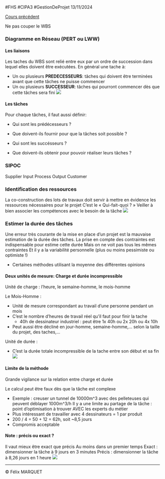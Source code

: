 #FHS #CIPA3 #GestionDeProjet
13/11/2024

[Cours précédent](Gestion%20de%20projet%20Cours%201.md)

Ne pas couper le WBS

### Diagramme en Réseau (PERT ou LWW)
#### Les liaisons
Les taches du WBS sont relié entre eux par un ordre de succession dans lequel elles doivent être exécutées.
En général une tache à:
- Un ou plusieurs **PREDECESSEURS**: tâches qui doivent être terminées avant que cette tâches ne puisse commencer
- Un ou plusieurs **SUCCESSEUR**: tâches qui pourront commencer dès que cette tâches sera fini
![](https://cdn.breizhhardware.fr/FAKA3/vACiCoWe84.png/raw)
#### Les tâches
Pour chaque tâches, il faut aussi définir:
- Qui sont les prédécesseurs ?
- Que doivent-ils fournir pour que la tâches soit possible ?

- Qui sont les succésseurs ?
- Que doivent-ils obtenir pour pouvoir réaliser leurs tâches ?

### SIPOC
Supplier Input Process Output Customer

### Identification des ressources
La co-construction des lots de travaux doit servir à mettre en évidence les ressources nécessaires pour le projet
C’est le « Qui-fait-quoi ? »
Veiller à bien associer les compétences avec le besoin de la tâche
![](https://cdn.breizhhardware.fr/FAKA3/BEgUNAgA31.png/raw)

### Estimer la durée des tâches
Une erreur très courante de la mise en place d’un projet est la mauvaise estimation de la durée des tâches.
La prise en compte des contraintes est indispensable pour estime cette durée
Mais on ne voit pas tous les mêmes contraintes
Et il y a la variabilité personnelle (plus ou moins pessimiste ou optimiste !)
- Certaines méthodes utilisant la moyenne des différentes opinions
#### Deux unités de mesure: Charge et durée incompressible
Unité de charge : l’heure, le semaine-homme, le mois-homme

Le Mois-Homme :
- Unité de mesure correspondant au travail d’une personne pendant un mois
- C’est le nombre d’heures de travail réel qu’il faut pour finir la tache
	- 40h de dessinateur industriel : peut être 1x 40h ou 2x 20h ou 4x 10h
- Peut aussi être décliné en jour-homme, semaine-homme,… selon la taille du projet, des taches,…

Unité de durée :
- C’est la durée totale incompressible de la tache entre son début et sa fin
![](https://cdn.breizhhardware.fr/FAKA3/SEcoCUpI44.png/raw)
#### Limite de la méthode
Grande vigilance sur la relation entre charge et durée

Le calcul peut être faux dès que la tâche est complexe
- Exemple : creuser un tunnel de 10000m^3 avec des pelleteuses qui peuvent déblayer 1000m^3/h
Il y a une limite au partage de la tâche : point d’optimisation à trouver AVEC les experts du métier
- Plus intéressant de travailler avec 4 dessinateurs = 1 par produit
- 200 / 4 = 50 + 12 = 62h, soit ~8,5 jours
- Compromis acceptable
#### Note : précis ou exact ?
Il vaut mieux être exact que précis
Au moins dans un premier temps
Exact : dimensionner la tâche à 9 jours en 3 minutes
Précis : dimensionner la tâche à 8,26 jours en 1 heure
![](https://cdn.breizhhardware.fr/FAKA3/lAkIvOpo39.png/raw)

---
&copy; Félix MARQUET